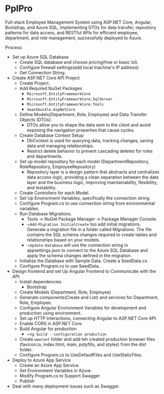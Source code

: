 # PplPro
Full-stack Employee Management System using ASP.NET Core, Angular, Bootstrap, and Azure SQL, implementing DTOs for data transfer, repository patterns for data access, and RESTful APIs for efficient employee, department, and role management, successfully deployed to Azure.

Process:
<ul>
  <li>Set up Azure SQL Database
    <ul>
      <li>Create SQL database and choose pricing(free or basic lol).</li>
      <li>Configure firewall settings(add local machine's IP address)</li>
      <li>Get Connection String.</li>
    </ul>
  </li>
  <li>Create ASP.NET Core API Project
    <ul>
      <li>Create Project.</li>
      <li>Add Required NuGet Packages
        <ul>
          <li><code>Microsoft.EntityFrameworkCore</code></li>
          <li><code>Microsoft.EntityFrameworkCore.SqlServer</code></li>
          <li><code>Microsoft.EntityFrameworkCore.Tools</code></li>
          <li><code>Swashbuckle.AspNetCore</code></li>
        </ul>
      </li>
      <li>Define Models(Department, Role, Employee) and Data Transfer Objects (DTOs).
        <ul>
          <li>DTOs allow you to shape the data sent to the client and avoid exposing the navigation properties that cause cycles.
          </li>
        </ul>
      </li>
      <li>Create Database Context Setup
        <ul>
          <li>DbContext is used for querying data, tracking changes, saving data and managing relationships.</li>
          <li>Restrict delete behavior to prevent cascading deletes for roles and departments.</li>
        </ul>
      </li>
      <li>Set up model repository for each model (DepartmentRepository, RoleRepository, EmployeeRepository)
        <ul>
          <li>Repository layer is a design pattern that abstracts and centralizes data access logic, providing a clean separation between the data layer and the business logic, improving maintainability, flexibility, and testability.</li>
        </ul>
      </li>
      <li>Create Controllers for each Model.</li>
      <li>Set Up Environment Variables, specifically the connection string.</li>
      <li>Configure Program.cs to use connection string from environmental variables.</li>
      <li>Run Database Migrations.
        <ul>
          <li>Tools -> NuGet Package Manager -> Package Manager Console.</li>
          <li>~<code>Add-Migration InitialCreate</code> too add initial migrations. Generate a migration file in a folder called Migrations. The file contains the SQL schema changes required to create tables and relationships based on your models.</li>
          <li>~<code>Update-Database</code> will use the connection string in appsettings.json to connect to the Azure SQL Database and apply the schema changes defined in the migration.</li>
        </ul>
      </li>
      <li>Initialize the Database with Sample Data. Create a SeedData.cs.</li>
      <li>Configure Program.cs to use SeedData.</li>
    </ul>
  </li>
  <li>Design frontend and set Up Angular Frontend to Communicate with the API.
    <ul>
      <li>Install dependencies
        <ul>
          <li>Bootstrap</li>
        </ul>
      </li>
      <li>Create Models (Department, Role, Employee)</li>
      <li>Generate components(Create and List) and services for Department, Role, Employee.</li>
      <li>Configure Angular Environment Variables for development and production using environment.</li>
      <li>Set up HTTP Interactions, connecting Angular to ASP.NET Core API.</li>
      <li>Enable CORS in ASP.NET Core.</li>
      <li>Build Angular for production
        <ul>
          <li>~<code>ng build --configuration production</code></li>
        </ul>
      </li>
      <li>Create <code>wwwroot</code> folder and add teh created production browser files (favicon.io, index.html, main, polyfills, and styles) from the dist folder.</li>
      <li>Configure Program.cs to UseDefaultFiles and UseStaticFiles.</li>
    </ul>
  </li>
  <li>Deploy to Azure App Service
    <ul>
      <li>Create an Azure App Service.</li>
      <li>Set Environment Variables in Azure.</li>
      <li>Modify Program.cs to Support Swagger</li>
      <li>Publish</li>
    </ul>
  </li>
  <li>Deal with many deployment issues such as Swagger.</li>
</ul>